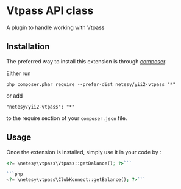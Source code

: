 Vtpass API class
================
A plugin to handle working with Vtpass

Installation
------------

The preferred way to install this extension is through [composer](http://getcomposer.org/download/).

Either run

```
php composer.phar require --prefer-dist netesy/yii2-vtpass "*"
```

or add

```
"netesy/yii2-vtpass": "*"
```

to the require section of your `composer.json` file.


Usage
-----

Once the extension is installed, simply use it in your code by  :

```php
<?= \netesy\vtpass\Vtpass::getBalance(); ?>```

```php
<?= \netesy\vtpass\ClubKonnect::getBalance(); ?>```
